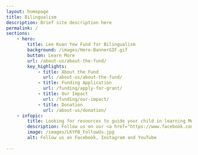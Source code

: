 ```yaml
---
layout: homepage
title: Bilingualism
description: Brief site description here
permalink: /
sections:
    - hero:
        title: Lee Kuan Yew Fund for Bilingualism
        background: /images/Hero-BannerGIF.gif
        button: Learn More
        url: /about-us/about-the-fund/
        key_highlights:
            - title: About the Fund
              url: /about-us/about-the-fund/
            - title: Funding Application
              url: /funding/apply-for-grant/
            - title: Our Impact
              url: /funding/our-impact/
            - title: Donation
              url: /about-us/donation/
    - infopic:
        title: Looking for resources to guide your child in learning Mother Tongue languages?
        description: Follow us on our <a href="https://www.facebook.com/bilingualismsg" target="_blank">Facebook</a> and <a href="https://www.instagram.com/bilingualismsg/?hl=en" target="_blank">Instagram </a> page, and subscribe to our <a href="https://www.youtube.com/channel/UCEIPdWulFJvJKhgIWnoe34w" target="_blank">YouTube</a> channel to be updated on interesting resources supported by LKYFB.
        image: /images/LKYFB_FollowUs.jpg
        alt: Follow us on Facebook, Instagram and YouTube
        
---
```

